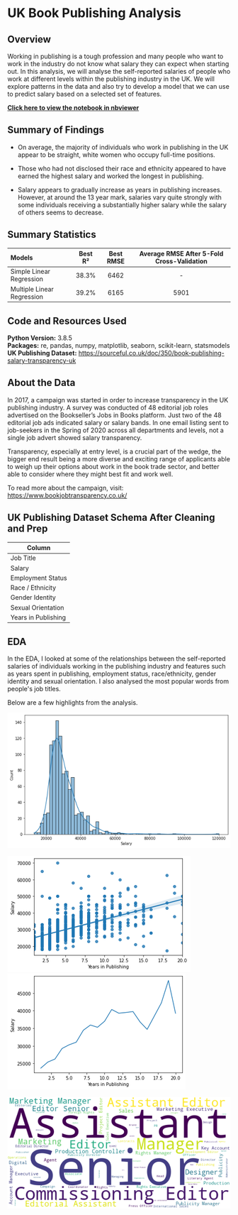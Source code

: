 # UK Book Publishing Analysis

## Overview 
Working in publishing is a tough profession and many people who want to work in the industry do not know what salary they can expect when starting out. In this analysis, we will analyse the self-reported salaries of people who work at different levels within the publishing industry in the UK. We will explore patterns in the data and also try to develop a model that we can use to predict salary based on a selected set of features.
 
[**Click here to view the notebook in nbviewer**](https://nbviewer.jupyter.org/github/dan-grant-hunter/UK_Publishing_Analysis/blob/main/book_publishing.ipynb)
 
## Summary of Findings
* On average, the majority of individuals who work in publishing in the UK appear to be straight, white women who occupy full-time positions.  

* Those who had not disclosed their race and ethnicity appeared to have earned the highest salary and worked the longest in publishing.  

* Salary appears to gradually increase as years in publishing increases. However, at around the 13 year mark, salaries vary quite strongly with some individuals receiving a substantially higher salary while the salary of others seems to decrease.  

## Summary Statistics

| Models | Best R² | Best RMSE | Average RMSE After 5-Fold Cross-Validation |
| :- | :-: | :-: | :-: |
| Simple Linear Regression | 38.3% | 6462 | - |
| Multiple Linear Regression | 39.2% | 6165 | 5901 |

## Code and Resources Used 
**Python Version:** 3.8.5  
**Packages:** re, pandas, numpy, matplotlib, seaborn, scikit-learn, statsmodels  
**UK Publishing Dataset:** https://sourceful.co.uk/doc/350/book-publishing-salary-transparency-uk   

## About the Data
In 2017, a campaign was started in order to increase transparency in the UK publishing industry. A survey was conducted of 48 editorial job roles advertised on the Bookseller’s Jobs in Books platform. Just two of the 48 editorial job ads indicated salary or salary bands. In one email listing sent to job-seekers in the Spring of 2020 across all departments and levels, not a single job advert showed salary transparency.

Transparency, especially at entry level, is a crucial part of the wedge, the bigger end result being a more diverse and exciting range of applicants able to weigh up their options about work in the book trade sector, and better able to consider where they might best fit and work well.

To read more about the campaign, visit: https://www.bookjobtransparency.co.uk/

## UK Publishing Dataset Schema After Cleaning and Prep

| Column |
| - |
| Job Title |
| Salary |
| Employment Status |
| Race / Ethnicity |
| Gender Identity |
| Sexual Orientation |
| Years in Publishing |

## EDA
In the EDA, I looked at some of the relationships between the self-reported salaries of individuals working in the publishing industry and features such as years spent in publishing, employment status, race/ethnicity, gender identity and sexual orientation. I also analysed the most popular words from people's job titles.

Below are a few highlights from the analysis. 
  
![alt text](images/book_pub1.png "Salary Distribution")  
  
![alt text](images/book_pub2.png "Scatter Plot for Salary and Years in Publishing")
![alt text](images/book_pub3.png "Line Plot for Salary and Years in Publishing")  
  
![alt text](images/wordcloud.png "Job Title Wordcloud")  
